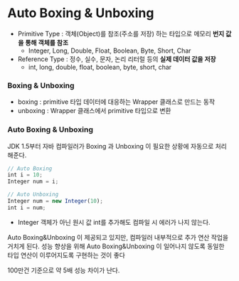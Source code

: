 # Auto Boxing & Unboxing

- Primitive Type : 객체(Object)를 참조(주소를 저장) 하는 타입으로 메모리 **번지 값을 통해 객체를 참조**
    - Integer, Long, Double, Float, Boolean, Byte, Short, Char
- Reference Type : 정수, 실수, 문자, 논리 리터럴 등의 **실제 데이터 값을 저장**
    - int, long, double, float, boolean, byte, short, char

### Boxing & Unboxing

- boxing : primitive 타입 데이터에 대응하는 Wrapper 클래스로 만드는 동작
- unboxing : Wrapper 클래스에서 primitive 타입으로 변환

### Auto Boxing & Unboxing

JDK 1.5부터 자바 컴파일러가 Boxing 과 Unboxing 이 필요한 상황에 자동으로 처리해준다.

```jsx
// Auto Boxing
int i = 10;
Integer num = i;

// Auto Unboxing
Integer num = new Integer(10);
int i = num;
```

- Integer 객체가 아닌 원시 값 int를 추가해도 컴파일 시 에러가 나지 않는다.

Auto Boxing&Unboxing 이 제공되고 있지만, 컴파일러 내부적으로 추가 연산 작업을 거치게 된다. 성능 향상을 위해 Auto Boxing&Unboxing 이 일어나지 않도록 동일한 타입 연산이 이루어지도록 구현하는 것이 좋다

100만건 기준으로 약 5배 성능 차이가 난다.
